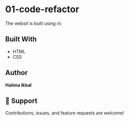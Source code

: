 # 01-code-refactor 

The websit is built using `VS` 


## Built With
- HTML
- CSS


## Author

**Halima Ikbal**

## 🤝 Support

Contributions, issues, and feature requests are welcome!
